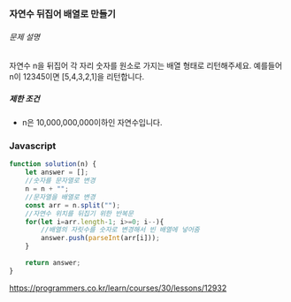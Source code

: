 ### 자연수 뒤집어 배열로 만들기

###### 문제 설명

자연수 n을 뒤집어 각 자리 숫자를 원소로 가지는 배열 형태로 리턴해주세요. 예를들어 n이 12345이면 [5,4,3,2,1]을 리턴합니다.

##### 제한 조건

- n은 10,000,000,000이하인 자연수입니다.



### Javascript

~~~js
function solution(n) {
    let answer = [];
    //숫자를 문자열로 변경
    n = n + "";
    //문자열을 배열로 변경
    const arr = n.split("");
    //자연수 위치를 뒤집기 위한 반복문
    for(let i=arr.length-1; i>=0; i--){
        //배열의 자릿수를 숫자로 변경해서 빈 배열에 넣어줌
        answer.push(parseInt(arr[i]));
    }
    
    return answer;
}
~~~



https://programmers.co.kr/learn/courses/30/lessons/12932
